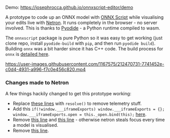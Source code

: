 Demo: https://josephrocca.github.io/onnxscript-editor/demo

A prototype to code up an ONNX model with [ONNX Script](https://github.com/microsoft/onnx-script) while visualising your edits live with [Netron](https://github.com/lutzroeder/netron). It runs completely in the browser - no server involved. This is thanks to [Pyodide](https://github.com/pyodide/pyodide/) - a Python runtime compiled to wasm.

The `onnxscript` package is pure Python so it was easy to get working (just clone repo, install `pyodide-build` with `pip`, and then run `pyodide build`). Building `onnx` was a bit harder since it has C++ code. The build process for `onnx` is [detailed here](https://github.com/josephrocca/onnx-pyodide).



https://user-images.githubusercontent.com/1167575/212470731-7741452e-c0d4-4931-a996-f7c0e456c820.mp4



### Changes made to Netron

A few things hackily changed to get this prototype working:

* Replace [these lines](https://github.com/lutzroeder/netron/blob/v6.4.0/source/index.js#L79-L193) with `resolve()` to remove telemetry stuff.
* Add this `if(!window.___iframeExports) window.___iframeExports = {}; window.___iframeExports.open = this._open.bind(this);` [here](https://github.com/lutzroeder/netron/blob/v6.4.0/source/index.js#L281).
* Remove [this line](https://github.com/lutzroeder/netron/blob/v6.4.0/source/view.js#L289) and [this line](https://github.com/lutzroeder/netron/blob/v6.4.0/source/dialog.js#L65) - otherwise netron steals focus every time a model is visualised.
* Remove [this line](https://github.com/lutzroeder/netron/blob/v6.4.0/source/index.js#L11).
